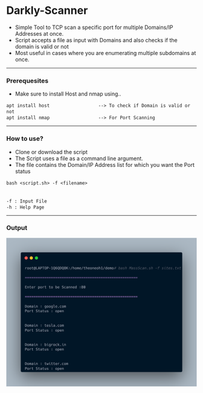 # Darkly-Scanner

- Simple Tool to TCP scan a specific port for multiple Domains/IP Addresses at once.
- Script accepts a file as input with Domains and also checks if the domain is valid or not
- Most useful in cases where you are enumerating multiple subdomains at once.

-------------------------------------------------------------------------------------------

### Prerequesites

- Make sure to install Host and nmap using..

```
apt install host                  --> To check if Domain is valid or not
apt install nmap                  --> For Port Scanning
```
-------------------------------------------------------------------------------------------

### How to use?

- Clone or download the script
- The Script uses a file as a command line argument.
- The file contains the Domain/IP Address list for which you want the Port status

```
bash <script.sh> -f <filename>


-f : Input File
-h : Help Page
```

-------------------------------------------------------------------------------------------

### Output

![](https://github.com/TheOneOh1/Darkly-Scanner/blob/master/PortScan.png)
